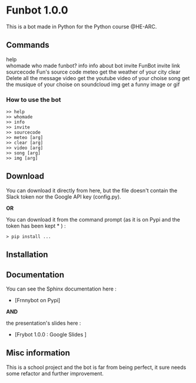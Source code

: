 # Funbot 1.0.0

This is a bot made in Python for the Python course @HE-ARC.

## Commands 

help       	
whomade    	who made funbot?
info       	info about bot
invite     	FunBot invite link
sourcecode 	Fun's source code
meteo    	  get the weather of your city
clear      	Delete all the message
video    	  get the youtube video of your choise
song 		    get the musique of your choise on soundcloud
img      	  get a funny image or gif     

  
### How to use the bot

```
>> help
>> whomade
>> info
>> invite
>> sourcecode
>> meteo [arg]
>> clear [arg]
>> video [arg]
>> song [arg]
>> img [arg]
```

## Download

You can download it directly from here, but the file doesn't contain the Slack token nor the Google API key (config.py).

__OR__

You can download it from the command prompt (as it is on Pypi and the token has been kept \* ) :
```
> pip install ...
```
## Installation



## Documentation

You can see the Sphinx documentation here : 

- [Frnnybot on Pypi]

__AND__

the presentation's slides here :

- [Frybot 1.0.0 : Google Slides ]

## Misc information

This is a school project and the bot is far from being perfect, it sure needs some refactor and further improvement.

